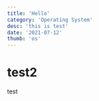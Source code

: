 ```yaml
---
title: 'Hello'
category: 'Operating System'
desc: 'this is test'
date: '2021-07-12'
thumb: 'os'
---
```


# test2
test